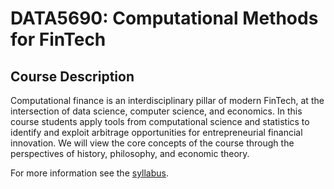 # __DATA5690: Computational Methods for FinTech__

## Course Description

Computational finance is an interdisciplinary pillar of modern FinTech, at the intersection of data science, computer science, and economics. In this course students apply tools from computational science and statistics to identify and exploit arbitrage opportunities for entrepreneurial financial innovation. We will view the core concepts of the course through the perspectives of history, philosophy, and economic theory.

For more information see the [syllabus](./syllabus.qmd).
